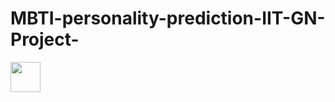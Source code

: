 # MBTI-personality-prediction-IIT-GN-Project-
<img src="https://github.com/favicon.ico](https://github.com/darshan8850/MBTI-personality-prediction-IIT-GN-Project-/blob/main/CognitiveFunctions.jpg" width="48">
